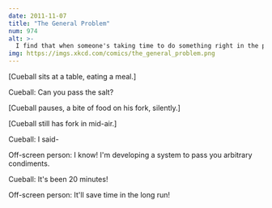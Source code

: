 ```yaml
---
date: 2011-11-07
title: "The General Problem"
num: 974
alt: >-
  I find that when someone's taking time to do something right in the present, they're a perfectionist with no ability to prioritize, whereas when someone took time to do something right in the past, they're a master artisan of great foresight.
img: https://imgs.xkcd.com/comics/the_general_problem.png
---
```

[Cueball sits at a table, eating a meal.]

Cueball: Can you pass the salt?

[Cueball pauses, a bite of food on his fork, silently.]

[Cueball still has fork in mid-air.]

Cueball: I said-

Off-screen person: I know! I'm developing a system to pass you arbitrary condiments.

Cueball: It's been 20 minutes!

Off-screen person: It'll save time in the long run!
